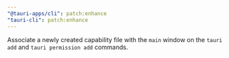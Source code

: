 ```yaml
---
"@tauri-apps/cli": patch:enhance
"tauri-cli": patch:enhance
---
```


Associate a newly created capability file with the `main` window on the `tauri add` and `tauri permission add` commands.
